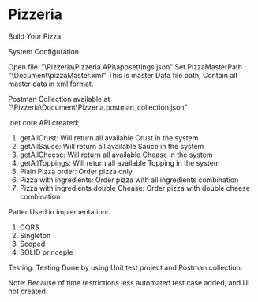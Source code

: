 # Pizzeria
Build Your Pizza

System Configuration 

Open file .”\Pizzeria\Pizzeria.API\appsettings.json”
Set PizzaMasterPath : "\Document\pizzaMaster.xml" 
     This is master Data file path, Contain all master data in xml format.

Postman Collection available at "\Pizzeria\Document\Pizzeria.postman_collection.json"

.net core API created:

1. getAllCrust: Will return all available Crust in the system
2. getAllSauce: Will return all available Sauce in the system
3. getAllCheese: Will return all available Chease in the system
4. getAllToppings: Will return all available Topping in the system
5. Plain Pizza order: Order pizza only.
6. Pizza with ingredients: Order pizza with all ingredients combination 
7. Pizza with ingredients double Chease: Order pizza with double cheese combination


Patter Used in implementation:
1. CQRS
2. Singleton
3. Scoped
4. SOLID princeple

Testing: Testing Done by using Unit test project and Postman collection.


Note: Because of time restrictions less automated test case added, and UI not created.
